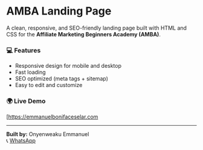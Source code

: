 # AMBA Landing Page

A clean, responsive, and SEO-friendly landing page built with HTML and CSS for the **Affiliate Marketing Beginners Academy (AMBA)**.

### 💻 Features
- Responsive design for mobile and desktop
- Fast loading
- SEO optimized (meta tags + sitemap)
- Easy to edit and customize

### 🌍 Live Demo
[https://emmanuelbonifaceselar.com

---

**Built by:** Onyenweaku Emmanuel  
📞 [WhatsApp](https://wa.me/2349063196843)
